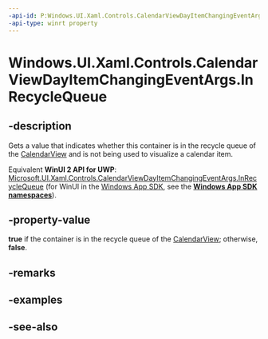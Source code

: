 ```yaml
---
-api-id: P:Windows.UI.Xaml.Controls.CalendarViewDayItemChangingEventArgs.InRecycleQueue
-api-type: winrt property
---
```


<!-- Property syntax
public bool InRecycleQueue { get; }
-->

# Windows.UI.Xaml.Controls.CalendarViewDayItemChangingEventArgs.InRecycleQueue

## -description
Gets a value that indicates whether this container is in the recycle queue of the [CalendarView](calendarview.md) and is not being used to visualize a calendar item.

Equivalent **WinUI 2 API for UWP**: [Microsoft.UI.Xaml.Controls.CalendarViewDayItemChangingEventArgs.InRecycleQueue](/windows/winui/api/microsoft.ui.xaml.controls.calendarviewdayitemchangingeventargs.inrecyclequeue) (for WinUI in the [Windows App SDK](/windows/apps/windows-app-sdk/), see the **[Windows App SDK namespaces](/windows/windows-app-sdk/api/winrt/)**).

## -property-value
**true** if the container is in the recycle queue of the [CalendarView](calendarview.md); otherwise, **false**.

## -remarks

## -examples

## -see-also
